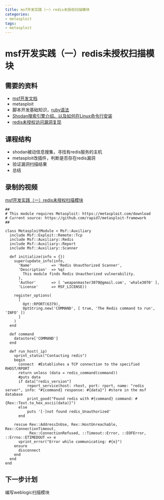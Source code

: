 ```yaml
---
title: msf开发实践（一）redis未授权扫描模块
categories:
- metasploit
tags:
- metasploit
---
```

msf开发实践（一）redis未授权扫描模块
===

## 需要的资料
- [msf开发文档](https://www.rubydoc.info/github/rapid7/metasploit-framework/Msf/Auxiliary/Redis#redis_command-instance_method)
- metasploit
- 脚本开发基础知识，[ruby语法](https://www.runoob.com/ruby/ruby-tutorial.html)
- [Shodan搜索引擎介绍、以及如何在Linux命令行安装](https://www.bilibili.com/video/BV1np4y1p79e)
- [redis未授权访问漏洞复现](https://www.bilibili.com/video/BV1Wt4y1X7XQ?from=search&seid=282355040030159908)

## 课程结构
- shodan被动信息搜集，寻找有redis服务的主机
- metasploit改插件，判断是否存在redis漏洞
- 验证漏洞扫描结果
- 总结

## 录制的视频
[msf开发实践（一）redis未授权扫描模块](https://www.bilibili.com/video/BV1tU4y1W77M)

```msf redis module
##
# This module requires Metasploit: https://metasploit.com/download
# Current source: https://github.com/rapid7/metasploit-framework
##

class MetasploitModule < Msf::Auxiliary
  include Msf::Exploit::Remote::Tcp
  include Msf::Auxiliary::Redis
  include Msf::Auxiliary::Report
  include Msf::Auxiliary::Scanner

  def initialize(info = {})
    super(update_info(info,
      'Name'         => 'Redis Unauthorized Scanner',
      'Description'  => %q(
        This module finds Redis Unauthorized vulnerability.
      ),
      'Author'       => [ 'weaponmaster3070@gmail.com', 'whale3070' ],
      'License'      => MSF_LICENSE))

    register_options(
      [
        Opt::RPORT(6379),
        OptString.new('COMMAND', [ true, 'The Redis command to run', 'INFO' ])
      ]
    )
  end

  def command
    datastore['COMMAND']
  end

  def run_host(_ip)
    vprint_status("Contacting redis")
    begin
      connect  #Establishes a TCP connection to the specified RHOST/RPORT
      return unless (data = redis_command(command))
      #puts data
      if data["redis_version"]
          report_service(host: rhost, port: rport, name: "redis server", info: "#{command} response: #{data}") #store in the msf database
          print_good("Found redis with #{command} command: #{Rex::Text.to_hex_ascii(data)}")
      else 
          puts '[-]not found redis_Unauthorized' 
      end

    rescue Rex::AddressInUse, Rex::HostUnreachable, Rex::ConnectionTimeout,
           Rex::ConnectionRefused, ::Timeout::Error, ::EOFError, ::Errno::ETIMEDOUT => e
      vprint_error("Error while communicating: #{e}")
    ensure
      disconnect
    end
  end
end
```
## 下一步计划
编写weblogic扫描模块

